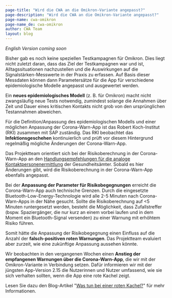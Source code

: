 ```yaml
---
page-title: "Wird die CWA an die Omikron-Variante angepasst?"
page-description: "Wird die CWA an die Omikron-Variante angepasst?"
page-name: cwa-omikron
page-name_de: cwa-omikron
author: CWA Team
layout: blog
---
```


*English Version coming soon*

Bisher gab es noch keine speziellen Testkampagnen für Omikron. Dies liegt nicht zuletzt daran, dass das Ziel der Testkampagnen war und ist, Alltagssituationen nachzustellen und die Auswirkungen auf die Signalstärken-Messwerte in der Praxis zu erfassen. Auf Basis dieser Messdaten können dann Parametersätze für die App für verschiedene epidemiologische Modelle angepasst und ausgewertet werden. 

Ein **neues epidemiologisches Modell** (z.&nbsp;B. für Omikron) macht nicht zwangsläufig neue Tests notwendig, zumindest solange die Annahmen über Zeit und Dauer eines kritischen Kontakts nicht grob von den ursprünglichen Testannahmen abweichen. 

Für die Definition/Anpassung des epidemiologischen Modells und einer möglichen Anpassung der Corona-Warn-App ist das Robert Koch-Institut (RKI) zusammen mit SAP zuständig. Das RKI beobachtet das **Infektionsgeschehen** kontinuierlich und prüft vor diesem Hintergrund regelmäßig mögliche Änderungen der Corona-Warn-App. 

<!-- overview -->

Das Projektteam orientiert sich bei der Risikoberechnung in der Corona-Warn-App an den [Handlungsempfehlungen für die analoge Kontaktpersonenermittlung](https://www.rki.de/DE/Content/InfAZ/N/Neuartiges_Coronavirus/Kontaktperson/Management.html) der Gesundheitsämter. Sobald es hier Änderungen gibt, wird die Risikoberechnung in der Corona-Warn-App ebenfalls angepasst.

Bei der **Anpassung der Parameter für Risikobegegnungen** erreicht die Corona-Warn-App auch technische Grenzen. Durch die eingesetzte Bluetooth-Low-Energy-Technologie wird alle 2-5 Minuten nach Corona-Warn-Apps in der Nähe gesucht. Sollte die Risikoberechnung auf <5 Minuten runtergesetzt werden, besteht die Möglichkeit, dass Zufallstreffer (bspw. Spaziergänger, die nur kurz an einem vorbei laufen und in dem Moment ein Bluetooth-Signal versenden) zu einer Warnung mit erhöhtem Risiko führen.

Somit hätte die Anpassung der Risikobegegnung einen Einfluss auf die Anzahl der **falsch-positiven roten Warnungen**. Das Projektteam evaluiert aber zurzeit, wie eine zukünftige Anpassung aussehen könnte.

Wir beobachten in den vergangenen Wochen einen **Anstieg der empfangenen Warnungen über die Corona-Warn-App**, die wir mit der Omikron-Variante in Verbindung setzen. Dafür informieren wir mit der jüngsten App-Version 2.15 die Nutzerinnen und Nutzer umfassend, wie sie sich verhalten sollten, wenn die App eine rote Kachel zeigt. 

Lesen Sie dazu den Blog-Artikel "[Was tun bei einer roten Kachel?](/de/blog/2021-12-15-cwa-red-tile-guidance)" für mehr Informationen.
